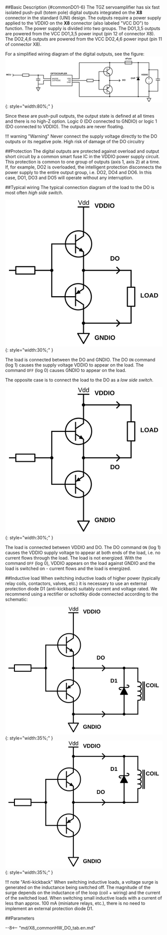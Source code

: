 ##Basic Description {#commonDO1-6}
The TGZ servoamplifier has six fast isolated push-pull (totem pole) digital outputs integrated on the **X8** connector in the standard (UNI) design.
The outputs require a power supply applied to the VDDIO on the **X8** connector (also labeled "VCC DO") to function.
The power supply is divided into two groups.
The DO1,3,5 outputs are powered from the VCC DO1,3,5 power input (pin 12 of connector X8).
The DO2,4,6 outputs are powered from the VCC DO2,4,6 power input (pin 11 of connector X8).   

For a simplified wiring diagram of the digital outputs, see the figure:
![Simplified TGZ DO schematic](../img/TGZ_DO_simplified.svg){: style="width:80%;" }

Since these are push-pull outputs, the output state is defined at all times and there is no high-Z option.
Logic 0 (DO connected to GNDIO) or logic 1 (DO connected to VDDIO).
The outputs are never floating.

!!! warning "Warning"
	Never connect the supply voltage directly to the DO outputs or its negative pole.
	High risk of damage of the DO circuitry

##Protection
The digital outputs are protected against overload and output short circuit by a common smart fuse IC in the VDDIO power supply circuit.
This protection is common to one group of outputs (axis 1, axis 2) at a time.
If, for example, DO2 is overloaded, the intelligent protection disconnects the power supply to the entire output group, i.e. DO2, DO4 and DO6.
In this case, DO1, DO3 and DO5 will operate without any interruption.

##Typical wiring
The typical connection diagram of the load to the DO is most often *high side switch*. 

![high side switch](../img/HS_switch.svg){: style="width:30%;" }   

The load is connected between the DO and GNDIO. The DO `ON` command (log 1) causes the supply voltage VDDIO to appear on the load.
The command `OFF` (log 0) causes GNDIO to appear on the load.

The opposite case is to connect the load to the DO as a *low side switch*.   

![low side switch](../img/LS_switch.svg){: style="width:30%;" }   

The load is connected between VDDIO and DO. The DO command `ON` (log 1) causes the VDDIO supply voltage to appear at both ends of the load, i.e. no current flows through the load. The load is not energized.
With the command `OFF` (log 0), VDDIO appears on the load against GNDIO and the load is switched on - current flows and the load is energized.  

##Inductive load
When switching inductive loads of higher power (typically relay coils, contactors, valves, etc.) it is necessary to use an external protection diode D1 (anti-kickback) suitably current and voltage rated.
We recommend using a rectifier or schottky diode connected according to the schematic:   

![Inductive load high side](../img/InductiveLoad.svg){: style="width:35%;" }
![Inductive load low side](../img/InductiveLoadLS.svg){: style="width:35%;" }

!!! note "Anti-kickback"
	When switching inductive loads, a voltage surge is generated on the inductance being switched off.
	The magnitude of the surge depends on the inductance of the loop (coil + wiring) and the current of the switched load.
	When switching small inductive loads with a current of less than approx. 100 mA (miniature relays, etc.), there is no need to implement an external protection diode D1.


##Parameters

--8<-- "md/X8_commonHW_DO_tab.en.md"